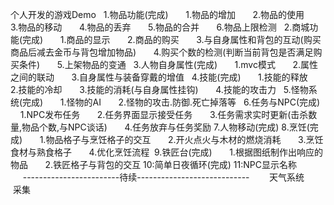 个人开发的游戏Demo
    1.物品功能(完成)
        1.物品的增加
        2.物品的使用
        3.物品的移动
        4.物品的丢弃
        5.物品的合并
        6.物品上限检测
   2.商城功能(完成)
        1.商品的显示
        2.商品的购买
        3.与自身属性和背包的互动(购买商品后减去金币与背包增加物品)
        4.购买个数的检测(判断当前背包是否满足购买条件)
        5.上架物品的变通
   3.人物自身属性(完成)
        1.mvc模式
        2.属性之间的联动
        3.自身属性与装备穿戴的增值
   4.技能(完成)
        1.技能的释放
        2.技能的冷却
        3.技能的消耗(与自身属性挂钩)
        4.技能的攻击力
   5.怪物系统(完成)
        1.怪物的AI
        2.怪物的攻击.防御.死亡掉落等
   6.任务与NPC(完成)
        1.NPC发布任务
        2.任务界面显示接受任务
        3.任务需求实时更新(击杀数量,物品个数,与NPC谈话)
        4.任务放弃与任务奖励
  7.人物移动(完成)
  8.烹饪(完成)
       1.物品格子与烹饪格子的交互
       2.开火点火与木材的燃烧消耗
       3.烹饪食材与熟食格子
       4.优化烹饪流程
  9.铁匠台(完成)
       1.根据图纸制作出响应的物品
       2.铁匠格子与背包的交互
 10:简单日夜循环(完成)
 11:NPC显示名称
        
        ------------------------待续----------------------------
        天气系统
        采集
